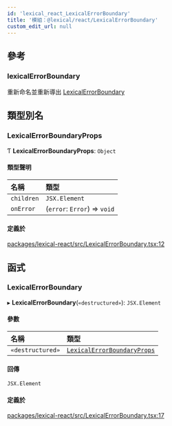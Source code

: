 ```yaml
---
id: 'lexical_react_LexicalErrorBoundary'
title: '模組：@lexical/react/LexicalErrorBoundary'
custom_edit_url: null
---
```


## 參考

### lexicalErrorBoundary

重新命名並重新導出 [LexicalErrorBoundary](lexical_react_LexicalErrorBoundary.md#lexicalerrorboundary-1)

## 類型別名

### LexicalErrorBoundaryProps

Ƭ **LexicalErrorBoundaryProps**: `Object`

#### 類型聲明

| 名稱       | 類型                         |
| :--------- | :--------------------------- |
| `children` | `JSX.Element`                |
| `onError`  | (`error`: `Error`) => `void` |

#### 定義於

[packages/lexical-react/src/LexicalErrorBoundary.tsx:12](https://github.com/facebook/lexical/tree/main/packages/lexical-react/src/LexicalErrorBoundary.tsx#L12)

## 函式

### LexicalErrorBoundary

▸ **LexicalErrorBoundary**(`«destructured»`): `JSX.Element`

#### 參數

| 名稱             | 類型                                                                                           |
| :--------------- | :--------------------------------------------------------------------------------------------- |
| `«destructured»` | [`LexicalErrorBoundaryProps`](lexical_react_LexicalErrorBoundary.md#lexicalerrorboundaryprops) |

#### 回傳

`JSX.Element`

#### 定義於

[packages/lexical-react/src/LexicalErrorBoundary.tsx:17](https://github.com/facebook/lexical/tree/main/packages/lexical-react/src/LexicalErrorBoundary.tsx#L17)
